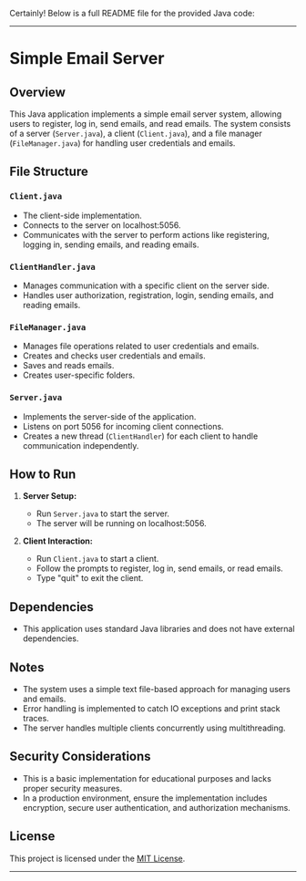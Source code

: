Certainly! Below is a full README file for the provided Java code:

---

# Simple Email Server

## Overview

This Java application implements a simple email server system, allowing users to register, log in, send emails, and read emails. The system consists of a server (`Server.java`), a client (`Client.java`), and a file manager (`FileManager.java`) for handling user credentials and emails.

## File Structure

### `Client.java`

- The client-side implementation.
- Connects to the server on localhost:5056.
- Communicates with the server to perform actions like registering, logging in, sending emails, and reading emails.

### `ClientHandler.java`

- Manages communication with a specific client on the server side.
- Handles user authorization, registration, login, sending emails, and reading emails.

### `FileManager.java`

- Manages file operations related to user credentials and emails.
- Creates and checks user credentials and emails.
- Saves and reads emails.
- Creates user-specific folders.

### `Server.java`

- Implements the server-side of the application.
- Listens on port 5056 for incoming client connections.
- Creates a new thread (`ClientHandler`) for each client to handle communication independently.

## How to Run

1. **Server Setup:**
    - Run `Server.java` to start the server.
    - The server will be running on localhost:5056.

2. **Client Interaction:**
    - Run `Client.java` to start a client.
    - Follow the prompts to register, log in, send emails, or read emails.
    - Type "quit" to exit the client.

## Dependencies

- This application uses standard Java libraries and does not have external dependencies.

## Notes

- The system uses a simple text file-based approach for managing users and emails.
- Error handling is implemented to catch IO exceptions and print stack traces.
- The server handles multiple clients concurrently using multithreading.

## Security Considerations

- This is a basic implementation for educational purposes and lacks proper security measures.
- In a production environment, ensure the implementation includes encryption, secure user authentication, and authorization mechanisms.

## License

This project is licensed under the [MIT License](LICENSE).

---
